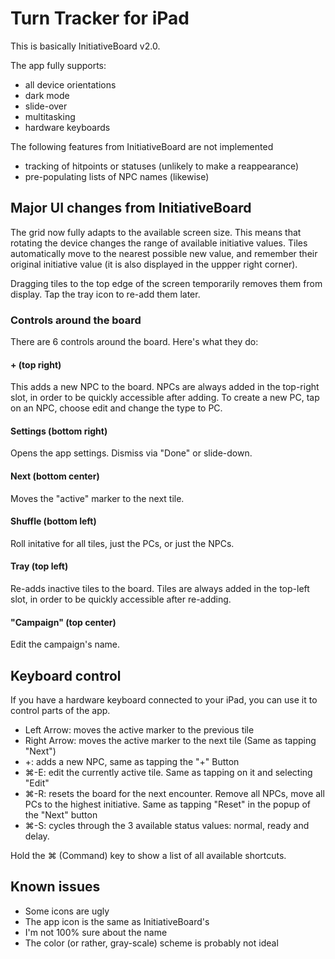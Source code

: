 # Turn Tracker for iPad

This is basically InitiativeBoard v2.0.

The app fully supports:  

* all device orientations
* dark mode
* slide-over
* multitasking
* hardware keyboards

The following features from InitiativeBoard are not implemented

* tracking of hitpoints or statuses (unlikely to make a reappearance)
* pre-populating lists of NPC names (likewise)

## Major UI changes from InitiativeBoard

The grid now fully adapts to the available screen size. This means that rotating the device changes the range of available initiative values. Tiles automatically move to the nearest possible new value, and remember their original initiative value (it is also displayed in the uppper right corner).

Dragging tiles to the top edge of the screen temporarily removes them from display. Tap the tray icon to re-add them later.

### Controls around the board

There are 6 controls around the board. Here's what they do:

#### + (top right)

This adds a new NPC to the board. NPCs are always added in the top-right slot, in order to be quickly accessible after adding.
To create a new PC, tap on an NPC, choose edit and change the type to PC.

#### Settings (bottom right)

Opens the app settings. Dismiss via "Done" or slide-down.

#### Next (bottom center)

Moves the "active" marker to the next tile.

#### Shuffle (bottom left)

Roll initative for all tiles, just the PCs, or just the NPCs.

#### Tray (top left)

Re-adds inactive tiles to the board. Tiles are always added in the top-left slot, in order to be quickly accessible after re-adding.

#### "Campaign" (top center)

Edit the campaign's name.

## Keyboard control

If you have a hardware keyboard connected to your iPad, you can use it to control parts of the app. 

* Left Arrow: moves the active marker to the previous tile
* Right Arrow: moves the active marker to the next tile (Same as tapping "Next")
* +: adds a new NPC, same as tapping the "+" Button
* ⌘-E: edit the currently active tile. Same as tapping on it and selecting "Edit"
* ⌘-R: resets the board for the next encounter. Remove all NPCs, move all PCs to the highest initiative. Same as tapping "Reset" in the popup of the "Next" button
* ⌘-S: cycles through the 3 available status values: normal, ready and delay.

Hold the ⌘ (Command) key to show a list of all available shortcuts.

## Known issues

* Some icons are ugly
* The app icon is the same as InitiativeBoard's
* I'm not 100% sure about the name
* The color (or rather, gray-scale) scheme is probably not ideal
